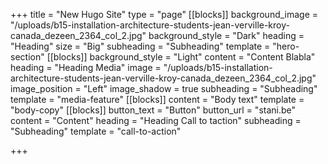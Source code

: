 +++
title = "New Hugo Site"
type = "page"
[[blocks]]
background_image = "/uploads/b15-installation-architecture-students-jean-verville-kroy-canada_dezeen_2364_col_2.jpg"
background_style = "Dark"
heading = "Heading"
size = "Big"
subheading = "Subheading"
template = "hero-section"
[[blocks]]
background_style = "Light"
content = "Content Blabla"
heading = "Heading Media"
image = "/uploads/b15-installation-architecture-students-jean-verville-kroy-canada_dezeen_2364_col_2.jpg"
image_position = "Left"
image_shadow = true
subheading = "Subheading"
template = "media-feature"
[[blocks]]
content = "Body text"
template = "body-copy"
[[blocks]]
button_text = "Button"
button_url = "stani.be"
content = "Content"
heading = "Heading Call to taction"
subheading = "Subheading"
template = "call-to-action"

+++
